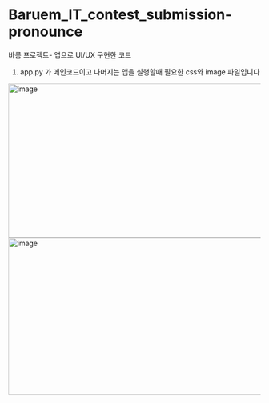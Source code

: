 # Baruem_IT_contest_submission-pronounce
바름 프로젝트- 앱으로 UI/UX 구현한 코드

1. app.py 가 메인코드이고 나머지는 앱을 실행할때 필요한 css와 image 파일입니다
<img width="727" height="309" alt="image" src="https://github.com/user-attachments/assets/34808b4e-35d6-48c8-8bfb-1aff1bc2486b" />

<img width="713" height="314" alt="image" src="https://github.com/user-attachments/assets/c3ac1da9-eee8-494f-8dd5-6f591e0a2a0c" />
